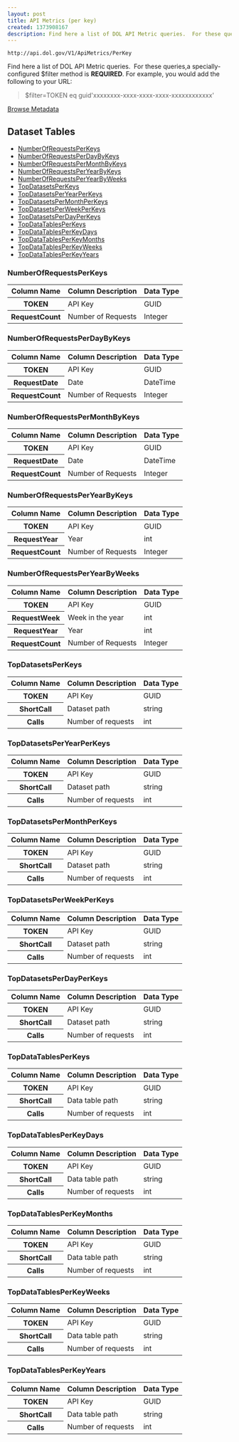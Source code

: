 ```yaml
---
layout: post
title: API Metrics (per key)
created: 1373908167
description: Find here a list of DOL API Metric queries.  For these queries,a specially-configured filter method is REQUIRED.
---
```


```
http://api.dol.gov/V1/ApiMetrics/PerKey
```

<p>Find here a list of DOL API Metric queries.&nbsp; For these queries,a specially-configured $filter method is <strong>REQUIRED</strong>. For example, you would add the following to your URL:</p>

<blockquote>
<p>$filter=TOKEN eq guid'xxxxxxxx-xxxx-xxxx-xxxx-xxxxxxxxxxxx'</p>
</blockquote>


<a href ="http://api.dol.gov/V1/ApiMetrics/PerKey/$metadata" class="button radius button_dataset">Browse Metadata</a>


## Dataset Tables

- [NumberOfRequestsPerKeys](#NumberOfRequestsPerKeys)
- [NumberOfRequestsPerDayByKeys](#NumberOfRequestsPerDayByKeys)
- [NumberOfRequestsPerMonthByKeys](#NumberOfRequestsPerMonthByKeys)
- [NumberOfRequestsPerYearByKeys](#NumberOfRequestsPerYearByKeys)
- [NumberOfRequestsPerYearByWeeks](#NumberOfRequestsPerYearByWeeks)
- [TopDatasetsPerKeys](#TopDatasetsPerKeys)
- [TopDatasetsPerYearPerKeys](#TopDatasetsPerYearPerKeys)
- [TopDatasetsPerMonthPerKeys](#TopDatasetsPerMonthPerKeys)
- [TopDatasetsPerWeekPerKeys](#TopDatasetsPerWeekPerKeys)
- [TopDatasetsPerDayPerKeys](#TopDatasetsPerDayPerKeys)
- [TopDataTablesPerKeys](#TopDataTablesPerKeys)
- [TopDataTablesPerKeyDays](#TopDataTablesPerKeyDays)
- [TopDataTablesPerKeyMonths](#TopDataTablesPerKeyMonths)
- [TopDataTablesPerKeyWeeks](#TopDataTablesPerKeyWeeks)
- [TopDataTablesPerKeyYears](#TopDataTablesPerKeyYears)

<h3><a name="NumberOfRequestsPerKeys">NumberOfRequestsPerKeys</a></h3>

<table>
	<thead>
		<tr>
			<th>Column Name</th>
			<th>Column Description</th>
			<th>Data Type</th>
		</tr>
	</thead>
	<tbody>
		<tr>
			<th>TOKEN</th>
			<td>API Key</td>
			<td>GUID</td>
		</tr>
		<tr>
			<th>RequestCount</th>
			<td>Number of Requests</td>
			<td>Integer</td>
		</tr>
	</tbody>
</table>
<h3><a name="NumberOfRequestsPerDayByKeys">NumberOfRequestsPerDayByKeys</a></h3>

<table>
	<thead>
		<tr>
			<th>Column Name</th>
			<th>Column Description</th>
			<th>Data Type</th>
		</tr>
	</thead>
	<tbody>
		<tr>
			<th>TOKEN</th>
			<td>API Key</td>
			<td>GUID</td>
		</tr>
		<tr>
			<th>RequestDate</th>
			<td>Date</td>
			<td>DateTime</td>
		</tr>
		<tr>
			<th>RequestCount</th>
			<td>Number of Requests</td>
			<td>Integer</td>
		</tr>
	</tbody>
</table>
<h3><a name="NumberOfRequestsPerMonthByKeys">NumberOfRequestsPerMonthByKeys</a></h3>

<table>
	<thead>
		<tr>
			<th>Column Name</th>
			<th>Column Description</th>
			<th>Data Type</th>
		</tr>
	</thead>
	<tbody>
		<tr>
			<th>TOKEN</th>
			<td>API Key</td>
			<td>GUID</td>
		</tr>
		<tr>
			<th>RequestDate</th>
			<td>Date</td>
			<td>DateTime</td>
		</tr>
		<tr>
			<th>RequestCount</th>
			<td>Number of Requests</td>
			<td>Integer</td>
		</tr>
	</tbody>
</table>
<h3><a name="NumberOfRequestsPerYearByKeys">NumberOfRequestsPerYearByKeys</a></h3>

<table>
	<thead>
		<tr>
			<th>Column Name</th>
			<th>Column Description</th>
			<th>Data Type</th>
		</tr>
	</thead>
	<tbody>
		<tr>
			<th>TOKEN</th>
			<td>API Key</td>
			<td>GUID</td>
		</tr>
		<tr>
			<th>RequestYear</th>
			<td>Year</td>
			<td>int</td>
		</tr>
		<tr>
			<th>RequestCount</th>
			<td>Number of Requests</td>
			<td>Integer</td>
		</tr>
	</tbody>
</table>
<h3><a name="NumberOfRequestsPerYearByWeeks">NumberOfRequestsPerYearByWeeks</a></h3>

<table>
	<thead>
		<tr>
			<th>Column Name</th>
			<th>Column Description</th>
			<th>Data Type</th>
		</tr>
	</thead>
	<tbody>
		<tr>
			<th>TOKEN</th>
			<td>API Key</td>
			<td>GUID</td>
		</tr>
		<tr>
			<th>RequestWeek</th>
			<td>Week in the year</td>
			<td>int</td>
		</tr>
		<tr>
			<th>RequestYear</th>
			<td>Year</td>
			<td>int</td>
		</tr>
		<tr>
			<th>RequestCount</th>
			<td>Number of Requests</td>
			<td>Integer</td>
		</tr>
	</tbody>
</table>
<h3><a name="TopDatasetsPerKeys">TopDatasetsPerKeys</a></h3>

<table>
	<thead>
		<tr>
			<th>Column Name</th>
			<th>Column Description</th>
			<th>Data Type</th>
		</tr>
	</thead>
	<tbody>
		<tr>
			<th>TOKEN</th>
			<td>API Key</td>
			<td>GUID</td>
		</tr>
		<tr>
			<th>ShortCall</th>
			<td>Dataset path</td>
			<td>string</td>
		</tr>
		<tr>
			<th>Calls</th>
			<td>Number of requests</td>
			<td>int</td>
		</tr>
	</tbody>
</table>
<h3><a name="TopDatasetsPerYearPerKeys">TopDatasetsPerYearPerKeys</a></h3>

<table>
	<thead>
		<tr>
			<th>Column Name</th>
			<th>Column Description</th>
			<th>Data Type</th>
		</tr>
	</thead>
	<tbody>
		<tr>
			<th>TOKEN</th>
			<td>API Key</td>
			<td>GUID</td>
		</tr>
		<tr>
			<th>ShortCall</th>
			<td>Dataset path</td>
			<td>string</td>
		</tr>
		<tr>
			<th>Calls</th>
			<td>Number of requests</td>
			<td>int</td>
		</tr>
	</tbody>
</table>
<h3><a name="TopDatasetsPerMonthPerKeys">TopDatasetsPerMonthPerKeys</a></h3>

<table>
	<thead>
		<tr>
			<th>Column Name</th>
			<th>Column Description</th>
			<th>Data Type</th>
		</tr>
	</thead>
	<tbody>
		<tr>
			<th>TOKEN</th>
			<td>API Key</td>
			<td>GUID</td>
		</tr>
		<tr>
			<th>ShortCall</th>
			<td>Dataset path</td>
			<td>string</td>
		</tr>
		<tr>
			<th>Calls</th>
			<td>Number of requests</td>
			<td>int</td>
		</tr>
	</tbody>
</table>
<h3><a name="TopDatasetsPerWeekPerKeys">TopDatasetsPerWeekPerKeys</a></h3>

<table>
	<thead>
		<tr>
			<th>Column Name</th>
			<th>Column Description</th>
			<th>Data Type</th>
		</tr>
	</thead>
	<tbody>
		<tr>
			<th>TOKEN</th>
			<td>API Key</td>
			<td>GUID</td>
		</tr>
		<tr>
			<th>ShortCall</th>
			<td>Dataset path</td>
			<td>string</td>
		</tr>
		<tr>
			<th>Calls</th>
			<td>Number of requests</td>
			<td>int</td>
		</tr>
	</tbody>
</table>
<h3><a name="TopDatasetsPerDayPerKeys">TopDatasetsPerDayPerKeys</a></h3>

<table>
	<thead>
		<tr>
			<th>Column Name</th>
			<th>Column Description</th>
			<th>Data Type</th>
		</tr>
	</thead>
	<tbody>
		<tr>
			<th>TOKEN</th>
			<td>API Key</td>
			<td>GUID</td>
		</tr>
		<tr>
			<th>ShortCall</th>
			<td>Dataset path</td>
			<td>string</td>
		</tr>
		<tr>
			<th>Calls</th>
			<td>Number of requests</td>
			<td>int</td>
		</tr>
	</tbody>
</table>
<h3><a name="TopDataTablesPerKeys">TopDataTablesPerKeys</a></h3>

<table>
	<thead>
		<tr>
			<th>Column Name</th>
			<th>Column Description</th>
			<th>Data Type</th>
		</tr>
	</thead>
	<tbody>
		<tr>
			<th>TOKEN</th>
			<td>API Key</td>
			<td>GUID</td>
		</tr>
		<tr>
			<th>ShortCall</th>
			<td>Data table path</td>
			<td>string</td>
		</tr>
		<tr>
			<th>Calls</th>
			<td>Number of requests</td>
			<td>int</td>
		</tr>
	</tbody>
</table>
<h3><a name="TopDataTablesPerKeyDays">TopDataTablesPerKeyDays</a></h3>

<table>
	<thead>
		<tr>
			<th>Column Name</th>
			<th>Column Description</th>
			<th>Data Type</th>
		</tr>
	</thead>
	<tbody>
		<tr>
			<th>TOKEN</th>
			<td>API Key</td>
			<td>GUID</td>
		</tr>
		<tr>
			<th>ShortCall</th>
			<td>Data table path</td>
			<td>string</td>
		</tr>
		<tr>
			<th>Calls</th>
			<td>Number of requests</td>
			<td>int</td>
		</tr>
	</tbody>
</table>
<h3><a name="TopDataTablesPerKeyMonths">TopDataTablesPerKeyMonths</a></h3>

<table>
	<thead>
		<tr>
			<th>Column Name</th>
			<th>Column Description</th>
			<th>Data Type</th>
		</tr>
	</thead>
	<tbody>
		<tr>
			<th>TOKEN</th>
			<td>API Key</td>
			<td>GUID</td>
		</tr>
		<tr>
			<th>ShortCall</th>
			<td>Data table path</td>
			<td>string</td>
		</tr>
		<tr>
			<th>Calls</th>
			<td>Number of requests</td>
			<td>int</td>
		</tr>
	</tbody>
</table>
<h3><a name="TopDataTablesPerKeyWeeks">TopDataTablesPerKeyWeeks</a></h3>

<table>
	<thead>
		<tr>
			<th>Column Name</th>
			<th>Column Description</th>
			<th>Data Type</th>
		</tr>
	</thead>
	<tbody>
		<tr>
			<th>TOKEN</th>
			<td>API Key</td>
			<td>GUID</td>
		</tr>
		<tr>
			<th>ShortCall</th>
			<td>Data table path</td>
			<td>string</td>
		</tr>
		<tr>
			<th>Calls</th>
			<td>Number of requests</td>
			<td>int</td>
		</tr>
	</tbody>
</table>
<h3><a name="TopDataTablesPerKeyYears">TopDataTablesPerKeyYears</a></h3>

<table>
	<thead>
		<tr>
			<th>Column Name</th>
			<th>Column Description</th>
			<th>Data Type</th>
		</tr>
	</thead>
	<tbody>
		<tr>
			<th>TOKEN</th>
			<td>API Key</td>
			<td>GUID</td>
		</tr>
		<tr>
			<th>ShortCall</th>
			<td>Data table path</td>
			<td>string</td>
		</tr>
		<tr>
			<th>Calls</th>
			<td>Number of requests</td>
			<td>int</td>
		</tr>
	</tbody>
</table>
